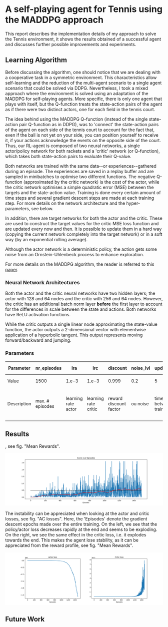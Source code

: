 # A self-playing agent for Tennis using the MADDPG approach 

This report describes the implementation details of my approach to solve the Tennis environment, it shows the results obtained of a successful agent and discusses further possible improvements and experiments.

## Learning Algorithm

Before discussing the algorithm, one should notice that we are dealing with a cooperative task in a symmetric environment. This characteristics allow self-learning and the reduction of the multi-agent scenario to a single agent scenario that could be solved via DDPG. Nevertheless, I took a mixed approach where the environment is solved using an adaptation of the MADDPG for self-playing agents. More specific, there is only one agent that plays with itself, but the Q-function treats the state-action pairs of the agent as if there were two distinct actors, one for each field in the tennis court. 

The idea behind using the MADDPG Q-function (instead of the single state-action pair Q-function as in DDPG), was to 'connect' the state-action pairs of the agent on each side of the tennis court to account for the fact that, even if the ball is not yet on your side, you can position yourself to receive it, if your actions acknowledge the events on the opposite side of the court. Thus, our RL-agent is composed of two neural networks, a single actor/policy network for both rackets and a 'critic' network (or Q-function), which takes both state-action pairs to evaluate their Q-value. 

Both networks are trained with the same data--or experiences--gathered during an episode. The experiences are saved in a replay buffer and are sampled in minibatches to optimise two different functions. The negative Q-function (approximated by the critic network) is the cost of the actor, while the critic network optimises a simple quadratic error (MSE) between the targets and the state-action value. Training is done every certain amount of time steps and several gradient descent steps are made at each training step. For more details on the network architecture and the hyper-parameters, see below.

In addition, there are target networks for both the actor and the critic. These are used to construct the target values for the critic MSE loss function and are updated every now and then. It is possible to update them in a hard way (copying the current network completely into the target network) or in a soft way (by an exponential rolling average).

Although the actor network is a deterministic policy, the action gets some noise from an Ornstein-Uhlenbeck process to enhance exploration. 

For more details on the MADDPG algorithm, the reader is referred to this [paper](https://arxiv.org/pdf/1706.02275.pdf).

### Neural Network Architectures
Both the actor and the critic neural networks have two hidden layers; the actor with 128 and 64 nodes and the critic with 256 and 64 nodes. However, the critic has an additional batch norm layer **before** the first layer to account for the differences in scale between the state and actions. Both networks have ReLU activation functions. 

While the critic outputs a single linear node approximating the state-value function, the actor outputs a 2-dimensional vector with elementwise application of a hyperbolic tangent. This output represents moving forward/backward and jumping.

### Parameters

Parameter | nr_episodes | lra | lrc | discount | noise_lvl |update_steps | GD_steps | batch_size | tau | tau update_steps |
|---|---|---|---|---|---|---|---|---|---|---|
Value | 1500 | 1.e-3 | 1.e-3 | 0.999 | 0.2 |5 | 4 | 256 | 1.0 | 2x update_steps | 
Description | max. # episodes | learning rate actor | learning rate critic | reward discount factor | ou noise | time steps between training | nr. grad. desc. epochs | mini-batch | strength of target update (1 == hard) | time steps between target update |

## Results

, see fig. "Mean Rewards". 

![Mean Rewards](https://github.com/hcruiz/Tennis_Collaboration/blob/master/Scores.png "Mean Rewards")

The instability can be appreciated when looking at the actor and critic losses, see fig. "AC losses". Here, the 'Episodes' denote the gradient descent epochs made over the entire training. On the left, we see that the policy/actor loss decreases rapidly at the end and seems to be exploding. On the right, we see the same effect in the critic loss, i.e. it explodes towards the end. This makes the agent lose stability, as it can be appreciated from the reward profile, see fig. "Mean Rewards".

![AC losses](https://github.com/hcruiz/Tennis_Collaboration/blob/master/AC_loss.png "AC losses")

## Future Work
